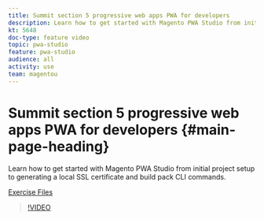```yaml
---
title: Summit section 5 progressive web apps PWA for developers
description: Learn how to get started with Magento PWA Studio from initial project setup to generating a local SSL certificate​ and buildpack CLI commands.
kt: 5648
doc-type: feature video
topic: pwa-studio
feature: pwa-studio
audience: all
activity: use
team: magentou
---
```


# Summit section 5 progressive web apps PWA for developers {#main-page-heading}

Learn how to get started with Magento PWA Studio from initial project setup to generating a local SSL certificate​ and build pack CLI commands.

[Exercise Files](/help/progressive-web-application/assets/PWA-Exercise-Skeleton-files.zip)

>[!VIDEO](https://video.tv.adobe.com/v/35719?quality=12&learn=on)
